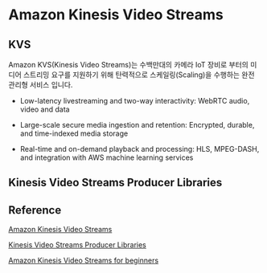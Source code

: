 # Amazon Kinesis Video Streams

## KVS

Amazon KVS(Kinesis Video Streams)는 수백만대의 카메라 IoT 장비로 부터의 미디어 스트리밍 요구를 지원하기 위해 탄력적으로 스케일링(Scaling)을 수행하는 완전 관리형 서비스 입니다.

- Low-latency livestreaming  and two-way interactivity: WebRTC audio,  video and data

- Large-scale secure media  ingestion and retention: Encrypted, durable, and  time-indexed media  storage

- Real-time and on-demand playback and  processing: HLS, MPEG-DASH, and integration  with AWS machine learning  services

## Kinesis Video Streams Producer Libraries






## Reference 

[Amazon Kinesis Video Streams](https://ap-northeast-2.console.aws.amazon.com/kinesisvideo/home?region=ap-northeast-2#/)

[Kinesis Video Streams Producer Libraries](https://docs.aws.amazon.com/kinesisvideostreams/latest/dg/producer-sdk.html)

[Amazon Kinesis Video Streams for beginners](https://catalog.us-east-1.prod.workshops.aws/workshops/82de7f30-615c-4adf-b4ae-3438f451735c/ko-KR)
